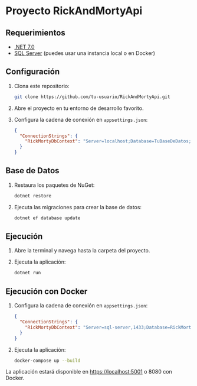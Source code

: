 # Proyecto RickAndMortyApi

## Requerimientos

- [.NET 7.0](https://dotnet.microsoft.com/download/dotnet/7.0)
- [SQL Server](https://www.microsoft.com/sql-server) (puedes usar una instancia local o en Docker)

## Configuración

1. Clona este repositorio:

    ```bash
    git clone https://github.com/tu-usuario/RickAndMortyApi.git
    ```

2. Abre el proyecto en tu entorno de desarrollo favorito.

3. Configura la cadena de conexión en `appsettings.json`:

    ```json
    {
      "ConnectionStrings": {
        "RickMortyDbContext": "Server=localhost;Database=TuBaseDeDatos;User=TuUsuario;Password=TuPassword;"
      }
    }
    ```

## Base de Datos

1. Restaura los paquetes de NuGet:

    ```bash
    dotnet restore
    ```

2. Ejecuta las migraciones para crear la base de datos:

    ```bash
    dotnet ef database update
    ```

## Ejecución

1. Abre la terminal y navega hasta la carpeta del proyecto.

2. Ejecuta la aplicación:

    ```bash
    dotnet run
    ```
## Ejecución con Docker 

1. Configura la cadena de conexión en `appsettings.json`:

    ```json
    {
      "ConnectionStrings": {
        "RickMortyDbContext": "Server=sql-server,1433;Database=RickMortyDB;User=SA;Password=MiPassword123!;"
      }
    }
    ```
2. Ejecuta la aplicación:

    ```bash
    docker-compose up --build 
    ```

La aplicación estará disponible en [https://localhost:5001](https://localhost:5001) o 8080 con Docker.



